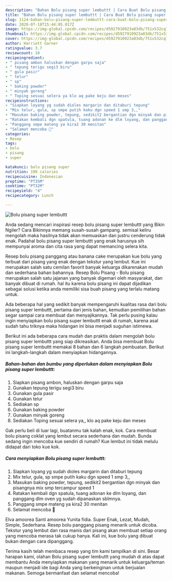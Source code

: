 ```yaml
---
description: "Bahan Bolu pisang super lembuttt | Cara Buat Bolu pisang super lembuttt Yang Lezat"
title: "Bahan Bolu pisang super lembuttt | Cara Buat Bolu pisang super lembuttt Yang Lezat"
slug: 1124-bahan-bolu-pisang-super-lembuttt-cara-buat-bolu-pisang-super-lembuttt-yang-lezat
date: 2020-07-18T15:44:05.017Z
image: https://img-global.cpcdn.com/recipes/d5927910923a03db/751x532cq70/bolu-pisang-super-lembuttt-foto-resep-utama.jpg
thumbnail: https://img-global.cpcdn.com/recipes/d5927910923a03db/751x532cq70/bolu-pisang-super-lembuttt-foto-resep-utama.jpg
cover: https://img-global.cpcdn.com/recipes/d5927910923a03db/751x532cq70/bolu-pisang-super-lembuttt-foto-resep-utama.jpg
author: Harriett Garner
ratingvalue: 3.7
reviewcount: 10
recipeingredient:
- " pisang ambon haluskan dengan garpu saja"
- " tepung terigu segi3 biru"
- " gula pasir"
- " telur"
- " sp"
- " baking powder"
- " minyak goreng"
- " Toping sesuai selera ya klo aq pake keju dan meses"
recipeinstructions:
- "Siapkan loyang yg sudah dioles margarin dan ditaburi tepung"
- "Mix telur, gula, sp smpe putih kaku dgn speed 1 smp 3,,"
- "Masukan baking powder, tepung, sedikit2 bergantian dgn minyak dan pisangnya mix smp tercampur speed 1"
- "Ratakan kembali dgn spatula, tuang adonan ke dlm loyang, dan panggang dlm oven yg sudah dipanaskan sblmnya."
- "Panggang smpe mateng ya kira2 30 menitan"
- "Selamat mencoba 🤗"
categories:
- Resep
tags:
- bolu
- pisang
- super

katakunci: bolu pisang super 
nutrition: 199 calories
recipecuisine: Indonesian
preptime: "PT35M"
cooktime: "PT32M"
recipeyield: "4"
recipecategory: Lunch

---
```



![Bolu pisang super lembuttt](https://img-global.cpcdn.com/recipes/d5927910923a03db/751x532cq70/bolu-pisang-super-lembuttt-foto-resep-utama.jpg)

Anda sedang mencari inspirasi resep bolu pisang super lembuttt yang Bikin Ngiler? Cara Bikinnya memang susah-susah gampang. semisal keliru mengolah maka hasilnya tidak akan memuaskan dan justru cenderung tidak enak. Padahal bolu pisang super lembuttt yang enak harusnya sih mempunyai aroma dan cita rasa yang dapat memancing selera kita.

Resep bolu pisang panggang atau banana cake merupakan kue bolu yang terbuat dari pisang yang enak dengan tekstur yang lembut. Kue ini merupakan salah satu cemilan favorit banyak keluarga dikarenakan mudah dan sederhana bahan bahannya. Resep Bolu Pisang - Bolu pisang merupakan salah satu jajanan yang banyak digemari oleh masyarakat, dan banyak dibuat di rumah. hal itu karena bolu pisang ini dapat dijadikan sebagai solusi ketika anda memiliki sisa buah pisang yang terlalu matang untuk.

Ada beberapa hal yang sedikit banyak mempengaruhi kualitas rasa dari bolu pisang super lembuttt, pertama dari jenis bahan, kemudian pemilihan bahan segar sampai cara membuat dan menyajikannya. Tak perlu pusing kalau ingin menyiapkan bolu pisang super lembuttt enak di rumah, karena asal sudah tahu triknya maka hidangan ini bisa menjadi suguhan istimewa.


Berikut ini ada beberapa cara mudah dan praktis dalam mengolah bolu pisang super lembuttt yang siap dikreasikan. Anda bisa membuat Bolu pisang super lembuttt memakai 8 bahan dan 6 langkah pembuatan. Berikut ini langkah-langkah dalam menyiapkan hidangannya.

<!--inarticleads1-->

##### Bahan-bahan dan bumbu yang diperlukan dalam menyiapkan Bolu pisang super lembuttt:

1. Siapkan  pisang ambon, haluskan dengan garpu saja
1. Gunakan  tepung terigu segi3 biru
1. Gunakan  gula pasir
1. Gunakan  telur
1. Sediakan  sp
1. Gunakan  baking powder
1. Gunakan  minyak goreng
1. Sediakan  Toping sesuai selera ya,, klo aq pake keju dan meses


Gak perlu beli di luar lagi, buatanmu tak kalah enak, kok. Cara membuat bolu pisang coklat yang lembut secara sederhana dan mudah. Bunda sedang ingin mencoba kue sendiri di rumah? Kue lembut ini tidak melulu didapat dari toko kue kok. 

<!--inarticleads2-->

##### Cara menyiapkan Bolu pisang super lembuttt:

1. Siapkan loyang yg sudah dioles margarin dan ditaburi tepung
1. Mix telur, gula, sp smpe putih kaku dgn speed 1 smp 3,,
1. Masukan baking powder, tepung, sedikit2 bergantian dgn minyak dan pisangnya mix smp tercampur speed 1
1. Ratakan kembali dgn spatula, tuang adonan ke dlm loyang, dan panggang dlm oven yg sudah dipanaskan sblmnya.
1. Panggang smpe mateng ya kira2 30 menitan
1. Selamat mencoba 🤗


Elva amoorea Santi amoorea Yunita fidia. Super Enak, Lezat, Mudah, Simple, Sederhana. Resep bolu panggang pisang menarik untuk dicoba. Tekstur yang lembut dan rasa manis dari pisang akan membuat setiap orang yang mencoba merasa tak cukup hanya. Kali ini, kue bolu yang dibuat bukan dengan cara dipanggang. 

Terima kasih telah membaca resep yang tim kami tampilkan di sini. Besar harapan kami, olahan Bolu pisang super lembuttt yang mudah di atas dapat membantu Anda menyiapkan makanan yang menarik untuk keluarga/teman maupun menjadi ide bagi Anda yang berkeinginan untuk berjualan makanan. Semoga bermanfaat dan selamat mencoba!
